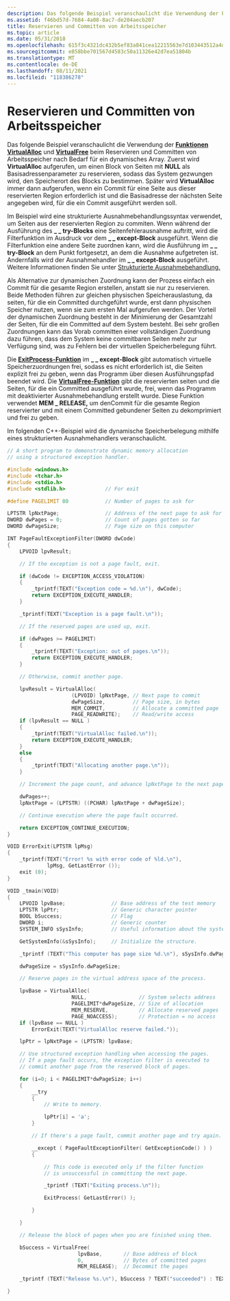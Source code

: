 ```yaml
---
description: Das folgende Beispiel veranschaulicht die Verwendung der Funktionen VirtualAlloc und VirtualFree beim Reservieren und Committen von Arbeitsspeicher nach Bedarf für ein dynamisches Array.
ms.assetid: f46bd57d-7684-4a08-8ac7-de204aecb207
title: Reservieren und Committen von Arbeitsspeicher
ms.topic: article
ms.date: 05/31/2018
ms.openlocfilehash: 615f3c4321dc432b5ef83a841cea12215563e7d103443512a4d3b2c553849540
ms.sourcegitcommit: e858bbe701567d4583c50a11326e42d7ea51804b
ms.translationtype: MT
ms.contentlocale: de-DE
ms.lasthandoff: 08/11/2021
ms.locfileid: "118386278"
---
```

# <a name="reserving-and-committing-memory"></a>Reservieren und Committen von Arbeitsspeicher

Das folgende Beispiel veranschaulicht die Verwendung der [**Funktionen VirtualAlloc**](/windows/win32/api/memoryapi/nf-memoryapi-virtualalloc) und [**VirtualFree**](/windows/win32/api/memoryapi/nf-memoryapi-virtualfree) beim Reservieren und Committen von Arbeitsspeicher nach Bedarf für ein dynamisches Array. Zuerst wird **VirtualAlloc** aufgerufen, um einen Block von Seiten mit **NULL** als Basisadressenparameter zu reservieren, sodass das System gezwungen wird, den Speicherort des Blocks zu bestimmen. Später wird **VirtualAlloc** immer dann aufgerufen, wenn ein Commit für eine Seite aus dieser reservierten Region erforderlich ist und die Basisadresse der nächsten Seite angegeben wird, für die ein Commit ausgeführt werden soll.

Im Beispiel wird eine strukturierte Ausnahmebehandlungssyntax verwendet, um Seiten aus der reservierten Region zu commiten. Wenn während der Ausführung des **\_ \_ try-Blocks** eine Seitenfehlerausnahme auftritt, wird die Filterfunktion im Ausdruck vor dem **\_ \_ except-Block** ausgeführt. Wenn die Filterfunktion eine andere Seite zuordnen kann, wird die Ausführung im **\_ \_ try-Block** an dem Punkt fortgesetzt, an dem die Ausnahme aufgetreten ist. Andernfalls wird der Ausnahmehandler im **\_ \_ except-Block** ausgeführt. Weitere Informationen finden Sie unter [Strukturierte Ausnahmebehandlung.](../debug/structured-exception-handling.md)

Als Alternative zur dynamischen Zuordnung kann der Prozess einfach ein Commit für die gesamte Region erstellen, anstatt sie nur zu reservieren. Beide Methoden führen zur gleichen physischen Speicherauslastung, da seiten, für die ein Committed durchgeführt wurde, erst dann physischen Speicher nutzen, wenn sie zum ersten Mal aufgerufen werden. Der Vorteil der dynamischen Zuordnung besteht in der Minimierung der Gesamtzahl der Seiten, für die ein Committed auf dem System besteht. Bei sehr großen Zuordnungen kann das Vorab committen einer vollständigen Zuordnung dazu führen, dass dem System keine commitbaren Seiten mehr zur Verfügung sind, was zu Fehlern bei der virtuellen Speicherbelegung führt.

Die [**ExitProcess-Funktion**](/windows/win32/api/processthreadsapi/nf-processthreadsapi-exitprocess) im **\_ \_ except-Block** gibt automatisch virtuelle Speicherzuordnungen frei, sodass es nicht erforderlich ist, die Seiten explizit frei zu geben, wenn das Programm über diesen Ausführungspfad beendet wird. Die [**VirtualFree-Funktion**](/windows/win32/api/memoryapi/nf-memoryapi-virtualfree) gibt die reservierten seiten und die Seiten, für die ein Committed ausgeführt wurde, frei, wenn das Programm mit deaktivierter Ausnahmebehandlung erstellt wurde. Diese Funktion verwendet **MEM \_ RELEASE,** um denCommit für die gesamte Region reservierter und mit einem Committed gebundener Seiten zu dekomprimiert und frei zu geben.

Im folgenden C++-Beispiel wird die dynamische Speicherbelegung mithilfe eines strukturierten Ausnahmehandlers veranschaulicht.


```C++
// A short program to demonstrate dynamic memory allocation
// using a structured exception handler.

#include <windows.h>
#include <tchar.h>
#include <stdio.h>
#include <stdlib.h>             // For exit

#define PAGELIMIT 80            // Number of pages to ask for

LPTSTR lpNxtPage;               // Address of the next page to ask for
DWORD dwPages = 0;              // Count of pages gotten so far
DWORD dwPageSize;               // Page size on this computer

INT PageFaultExceptionFilter(DWORD dwCode)
{
    LPVOID lpvResult;

    // If the exception is not a page fault, exit.

    if (dwCode != EXCEPTION_ACCESS_VIOLATION)
    {
        _tprintf(TEXT("Exception code = %d.\n"), dwCode);
        return EXCEPTION_EXECUTE_HANDLER;
    }

    _tprintf(TEXT("Exception is a page fault.\n"));

    // If the reserved pages are used up, exit.

    if (dwPages >= PAGELIMIT)
    {
        _tprintf(TEXT("Exception: out of pages.\n"));
        return EXCEPTION_EXECUTE_HANDLER;
    }

    // Otherwise, commit another page.

    lpvResult = VirtualAlloc(
                     (LPVOID) lpNxtPage, // Next page to commit
                     dwPageSize,         // Page size, in bytes
                     MEM_COMMIT,         // Allocate a committed page
                     PAGE_READWRITE);    // Read/write access
    if (lpvResult == NULL )
    {
        _tprintf(TEXT("VirtualAlloc failed.\n"));
        return EXCEPTION_EXECUTE_HANDLER;
    }
    else
    {
        _tprintf(TEXT("Allocating another page.\n"));
    }

    // Increment the page count, and advance lpNxtPage to the next page.

    dwPages++;
    lpNxtPage = (LPTSTR) ((PCHAR) lpNxtPage + dwPageSize);

    // Continue execution where the page fault occurred.

    return EXCEPTION_CONTINUE_EXECUTION;
}

VOID ErrorExit(LPTSTR lpMsg)
{
    _tprintf(TEXT("Error! %s with error code of %ld.\n"),
             lpMsg, GetLastError ());
    exit (0);
}

VOID _tmain(VOID)
{
    LPVOID lpvBase;               // Base address of the test memory
    LPTSTR lpPtr;                 // Generic character pointer
    BOOL bSuccess;                // Flag
    DWORD i;                      // Generic counter
    SYSTEM_INFO sSysInfo;         // Useful information about the system

    GetSystemInfo(&sSysInfo);     // Initialize the structure.

    _tprintf (TEXT("This computer has page size %d.\n"), sSysInfo.dwPageSize);

    dwPageSize = sSysInfo.dwPageSize;

    // Reserve pages in the virtual address space of the process.

    lpvBase = VirtualAlloc(
                     NULL,                 // System selects address
                     PAGELIMIT*dwPageSize, // Size of allocation
                     MEM_RESERVE,          // Allocate reserved pages
                     PAGE_NOACCESS);       // Protection = no access
    if (lpvBase == NULL )
        ErrorExit(TEXT("VirtualAlloc reserve failed."));

    lpPtr = lpNxtPage = (LPTSTR) lpvBase;

    // Use structured exception handling when accessing the pages.
    // If a page fault occurs, the exception filter is executed to
    // commit another page from the reserved block of pages.

    for (i=0; i < PAGELIMIT*dwPageSize; i++)
    {
        __try
        {
            // Write to memory.

            lpPtr[i] = 'a';
        }

        // If there's a page fault, commit another page and try again.

        __except ( PageFaultExceptionFilter( GetExceptionCode() ) )
        {

            // This code is executed only if the filter function
            // is unsuccessful in committing the next page.

            _tprintf (TEXT("Exiting process.\n"));

            ExitProcess( GetLastError() );

        }

    }

    // Release the block of pages when you are finished using them.

    bSuccess = VirtualFree(
                       lpvBase,       // Base address of block
                       0,             // Bytes of committed pages
                       MEM_RELEASE);  // Decommit the pages

    _tprintf (TEXT("Release %s.\n"), bSuccess ? TEXT("succeeded") : TEXT("failed") );

}
```



 

 
